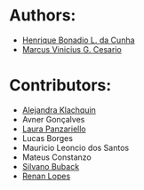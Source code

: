 # Authors:

- [Henrique Bonadio L. da Cunha](https://github.com/henriquebonadio)
- [Marcus Vinicius G. Cesario](https://github.com/marcusgc)

# Contributors:

- [Alejandra Klachquin](https://github.com/alejandraklachquin)
- Avner Gonçalves
- [Laura Panzariello](https://github.com/laurapanzariello)
- Lucas Borges
- Mauricio Leoncio dos Santos
- Mateus Constanzo
- [Silvano Buback](https://github.com/snbuback)
- [Renan Lopes](https://github.com/renanlopes97s)
